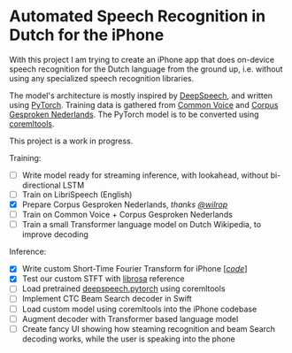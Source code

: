 # Automated Speech Recognition in Dutch for the iPhone

With this project I am trying to create an iPhone app that does on-device speech recognition for the Dutch language from the ground up, i.e. without using any specialized speech recognition libraries.

The model's architecture is mostly inspired by [DeepSpeech](https://arxiv.org/abs/1412.5567), and written using [PyTorch](https://pytorch.org/). Training data is gathered from [Common Voice](https://commonvoice.mozilla.org/) and [Corpus Gesproken Nederlands](https://taalmaterialen.ivdnt.org/download/tstc-corpus-gesproken-nederlands/). The PyTorch model is to be converted using [coremltools](https://github.com/apple/coremltools).

This project is a work in progress.

Training:
- [ ] Write model ready for streaming inference, with lookahead, without bi-directional LSTM
- [ ] Train on LibriSpeech (English)
- [x] Prepare Corpus Gesproken Nederlands, _thanks [@wilrop](https://github.com/wilrop/Import-CGN)_  
- [ ] Train on Common Voice + Corpus Gesproken Nederlands
- [ ] Train a small Transformer language model on Dutch Wikipedia, to improve decoding

Inference:
- [x] Write custom Short-Time Fourier Transform for iPhone [_[code](Source/Numeric/Vector+STFT.swift)_]
- [x] Test our custom STFT with [librosa](https://librosa.org/) reference
- [ ] Load pretrained [deepspeech.pytorch](https://github.com/SeanNaren/deepspeech.pytorch) using coremltools
- [ ] Implement CTC Beam Search decoder in Swift
- [ ] Load custom model using coremltools into the iPhone codebase
- [ ] Augment decoder with Transformer based language model
- [ ] Create fancy UI showing how steaming recognition and beam Search decoding works, while the user is speaking into the phone